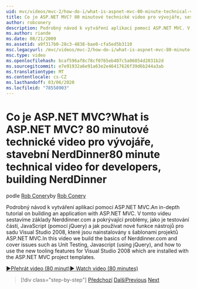 ```yaml
---
uid: mvc/videos/mvc-2/how-do-i/what-is-aspnet-mvc-80-minute-technical-video-for-developers-building-nerddinner
title: Co je ASP.NET MVC? 80 minutové technické video pro vývojáře, sestavování NerdDinner | Microsoft Docs
author: robconery
description: Podrobný návod k vytváření aplikací pomocí ASP.NET MVC. V tomto videu sestavíme základy Nerddinner.com a pokrývající problémy, jako je testování částí,...
ms.author: riande
ms.date: 08/21/2009
ms.assetid: a9f317b0-28c3-4838-bae0-cfa5ed5b3110
msc.legacyurl: /mvc/videos/mvc-2/how-do-i/what-is-aspnet-mvc-80-minute-technical-video-for-developers-building-nerddinner
msc.type: video
ms.openlocfilehash: bcaf596af8c78cf0765eb407c5a06854d2031b2d
ms.sourcegitcommit: e7e91932a6e91a63e2e46417626f39d6b244a3ab
ms.translationtype: MT
ms.contentlocale: cs-CZ
ms.lasthandoff: 03/06/2020
ms.locfileid: "78558903"
---
```

# <a name="what-is-aspnet-mvc-80-minute-technical-video-for-developers-building-nerddinner"></a><span data-ttu-id="e4b1f-105">Co je ASP.NET MVC?</span><span class="sxs-lookup"><span data-stu-id="e4b1f-105">What is ASP.NET MVC?</span></span> <span data-ttu-id="e4b1f-106">80 minutové technické video pro vývojáře, stavební NerdDinner</span><span class="sxs-lookup"><span data-stu-id="e4b1f-106">80 minute technical video for developers, building NerdDinner</span></span>

<span data-ttu-id="e4b1f-107">podle [Rob Conery](https://github.com/robconery)</span><span class="sxs-lookup"><span data-stu-id="e4b1f-107">by [Rob Conery](https://github.com/robconery)</span></span>

<span data-ttu-id="e4b1f-108">Podrobný návod k vytváření aplikací pomocí ASP.NET MVC.</span><span class="sxs-lookup"><span data-stu-id="e4b1f-108">An in-depth tutorial on building an application with ASP.NET MVC.</span></span> <span data-ttu-id="e4b1f-109">V tomto videu sestavíme základy Nerddinner.com a pokrývající problémy, jako je testování částí, JavaScript (pomocí jQuery) a jak používat nové funkce nástrojů pro sadu Visual Studio 2008, které jsou nainstalovány s šablonami projektů ASP.NET MVC.</span><span class="sxs-lookup"><span data-stu-id="e4b1f-109">In this video we build the basics of Nerddinner.com and cover issues such as Unit Testing, Javascript (using jQuery), and how to use the new tooling features for Visual Studio 2008 which are installed with the ASP.NET MVC project templates.</span></span>

[<span data-ttu-id="e4b1f-110">&#9654;Přehrát video (80 minut)</span><span class="sxs-lookup"><span data-stu-id="e4b1f-110">&#9654; Watch video (80 minutes)</span></span>](https://channel9.msdn.com/Blogs/ASP-NET-Site-Videos/what-is-aspnet-mvc-80-minute-technical-video-for-developers-building-nerddinner)

> [!div class="step-by-step"]
> <span data-ttu-id="e4b1f-111">[Předchozí](displaying-a-table-of-database-data.md)
> [Další](why-aspnet-mvc-3-minute-overview-video-for-decision-makers.md)</span><span class="sxs-lookup"><span data-stu-id="e4b1f-111">[Previous](displaying-a-table-of-database-data.md)
[Next](why-aspnet-mvc-3-minute-overview-video-for-decision-makers.md)</span></span>
